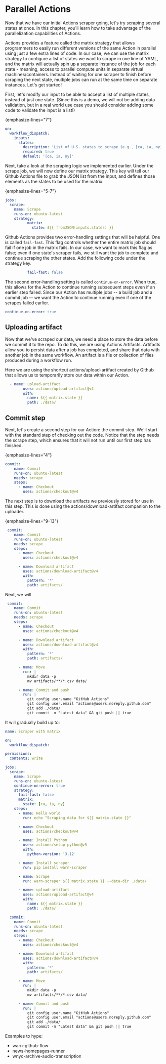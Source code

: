 # Parallel Actions

Now that we have our initial Actions scraper going, let's try scraping several states at once. In this chapter, you'll learn how to take advantage of the parallelization capabilities of Actions. 

Actions provides a feature called the matrix strategy that allows programmers to easily run different versions of the same Action in parallel using just a few extra lines of code. In our case, we can use the matrix strategy to configure a list of states we want to scrape in one line of YAML, and the matrix will actually spin up a separate instance of the job for each state - meaning, access to parallel compute units in separate virtual machines/containers. Instead of waiting for one scraper to finish before scraping the next state, multiple jobs can run at the same time on separate instances. Let's get started!

First, let's modify our input to be able to accept a list of multiple states, instead of just one state. (Since this is a demo, we will not be adding data validation, but in a real world use case you should consider adding some code to validate the input is a list!) 

{emphasize-lines="7"}
```yaml
on:
  workflow_dispatch:
    inputs:
      states:
        description: 'List of U.S. states to scrape (e.g., [ca, ia, ny])'
        required: true
        default: '[ca, ia, ny]'
```

Next, take a look at the scraping logic we implemented earlier. Under the scrape job, we will now define our matrix strategy. This key will tell our Github Actions file to grab the JSON list from the input, and defines those elements as the states to be used for the matrix.

{emphasize-lines="5-7"}
```yaml
jobs:
  scrape:
    name: Scrape
    runs-on: ubuntu-latest
    strategy:
          matrix:
            state: ${{ fromJSON(inputs.states) }}
```

Github Actions provides two error-handling settings that will be helpful. One is called ```fail-fast```. This flag controls whether the entire matrix job should fail if one job in the matrix fails. In our case, we want to mark this flag as false; even if one state's scraper fails, we still want the job to complete and continue scraping the other states. Add the following code under the strategy key.

```yaml
          fail-fast: false

```

The second error-handling setting is called ```continue-on-error```. When true, this allows for the Action to continue running subsequent steps even if an earlier step failed. Since our Action has multiple jobs -- a build job and a commit job -- we want the Action to continue running even if one of the scrapes failed earlier.

```yaml
continue-on-error: true
```

## Uploading artifact

Now that we've scraped our data, we need a place to store the data before we commit it to the repo. To do this, we are using Actions Artifacts. Artifacts allow you to persist data after a job has completed, and share that data with another job in the same workflow. An artifact is a file or collection of files produced during a workflow run.

Here we are using the shortcut actions/upload-artifact created by Github that allows us to temporarily store our data within our Action. 

```yaml
  - name: upload-artifact
        uses: actions/upload-artifact@v4
        with:
          name: ${{ matrix.state }}
          path: ./data/
```

## Commit step

Next, let's create a second step for our Action: the commit step. We'll start with the standard step of checking out the code. Notice that the step needs the scrape step, which ensures that it will not run until our first step has finished.

{emphasize-lines="4"}

```yaml
commit:
    name: Commit
    runs-on: ubuntu-latest
    needs: scrape
    steps:
      - name: Checkout
        uses: actions/checkout@v4
```

The next step is to download the artifacts we previously stored for use in this step. This is done using the actions/download-artifact companion to the uploader.

{emphasize-lines="9-13"}

```yaml
 commit:
    name: Commit
    runs-on: ubuntu-latest
    needs: scrape
    steps:
      - name: Checkout
        uses: actions/checkout@v4

      - name: Download artifact
        uses: actions/download-artifact@v4
        with:
          pattern: '*'
          path: artifacts/
```

Next, we will 

```yaml
 commit:
    name: Commit
    runs-on: ubuntu-latest
    needs: scrape
    steps:
      - name: Checkout
        uses: actions/checkout@v4

      - name: Download artifact
        uses: actions/download-artifact@v4
        with:
          pattern: '*'
          path: artifacts/

      - name: Move
        run: |
          mkdir data -p
          mv artifacts/**/*.csv data/

      - name: Commit and push
        run: |
          git config user.name "GitHub Actions"
          git config user.email "actions@users.noreply.github.com"	
          git add ./data/
          git commit -m "Latest data" && git push || true
```
 


It will gradually build up to:

```yaml
name: Scraper with matrix

on:
  workflow_dispatch:

permissions:
  contents: write

jobs:
  scrape:
    name: Scrape
    runs-on: ubuntu-latest
    continue-on-error: true
    strategy:
      fail-fast: false
      matrix:
        state: [ca, ia, ny]
    steps:
      - name: Hello world
        run: echo "Scraping data for ${{ matrix.state }}"

      - name: Checkout
        uses: actions/checkout@v4

      - name: Install Python
        uses: actions/setup-python@v5
        with:
          python-version: '3.12'

      - name: Install scraper
        run: pip install warn-scraper

      - name: Scrape
        run: warn-scraper ${{ matrix.state }} --data-dir ./data/

      - name: upload-artifact
        uses: actions/upload-artifact@v4
        with:
          name: ${{ matrix.state }}
          path: ./data/

  commit:
    name: Commit
    runs-on: ubuntu-latest
    needs: scrape
    steps:
      - name: Checkout
        uses: actions/checkout@v4

      - name: Download artifact
        uses: actions/download-artifact@v4
        with:
          pattern: '*'
          path: artifacts/

      - name: Move
        run: |
          mkdir data -p
          mv artifacts/**/*.csv data/

      - name: Commit and push
        run: |
          git config user.name "GitHub Actions"
          git config user.email "actions@users.noreply.github.com"	
          git add ./data/
          git commit -m "Latest data" && git push || true
```

Examples to hype:

- warn-github-flow
- news-homepages-runner
- wnyc-archive-audio-transcription
